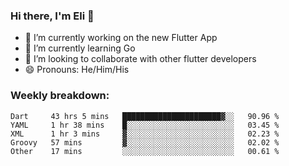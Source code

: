 ### Hi there, I'm Eli 👋
- 🔭 I’m currently working on the new Flutter App
- 🌱 I’m currently learning Go
- 🦄 I’m looking to collaborate with other flutter developers
- 😄 Pronouns: He/Him/His

### Weekly breakdown:
<!--START_SECTION:waka-->
```text
Dart     43 hrs 5 mins   ██████████████████████▓░░   90.96 % 
YAML     1 hr 38 mins    █░░░░░░░░░░░░░░░░░░░░░░░░   03.45 % 
XML      1 hr 3 mins     ▓░░░░░░░░░░░░░░░░░░░░░░░░   02.23 % 
Groovy   57 mins         ▓░░░░░░░░░░░░░░░░░░░░░░░░   02.02 % 
Other    17 mins         ░░░░░░░░░░░░░░░░░░░░░░░░░   00.61 % 
```
<!--END_SECTION:waka-->
